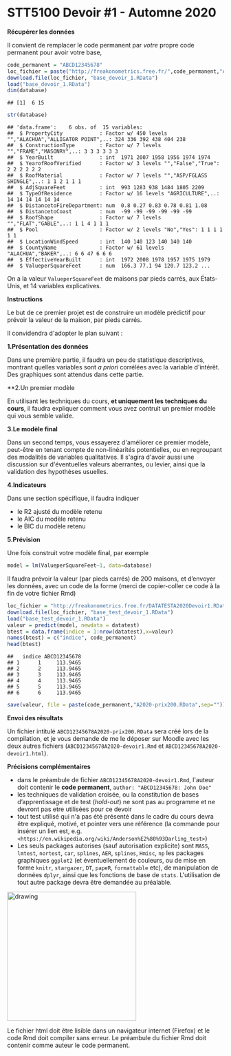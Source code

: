 STT5100 Devoir \#1 - Automne 2020
================


**Récupérer les données**

Il convient de remplacer le code permanent par *votre* propre code permanent pour avoir votre base,

``` r
code_permanent = "ABCD12345678"
loc_fichier = paste("http://freakonometrics.free.fr/",code_permanent,"A2020Devoir1.RData",sep="")
download.file(loc_fichier, "base_devoir_1.RData")
load("base_devoir_1.RData")
dim(database)
```

    ## [1]  6 15

``` r
str(database)
```

    ## 'data.frame':    6 obs. of  15 variables:
    ##  $ PropertyCity            : Factor w/ 450 levels "","ALACHUA","ALLIGATOR POINT",..: 324 336 392 438 404 238
    ##  $ ConstructionType        : Factor w/ 7 levels "","FRAME","MASONRY",..: 3 3 3 3 3 3
    ##  $ YearBuilt               : int  1971 2007 1958 1956 1974 1974
    ##  $ YearofRoofVerified      : Factor w/ 3 levels "","False","True": 2 2 2 2 2 2
    ##  $ RoofMaterial            : Factor w/ 7 levels "","ASP/FGLASS SHINGLE",..: 1 1 2 1 1 1
    ##  $ AdjSquareFeet           : int  993 1283 938 1484 1805 2209
    ##  $ TypeOfResidence         : Factor w/ 16 levels "AGRICULTURE",..: 14 14 14 14 14 14
    ##  $ DistancetoFireDepartment: num  0.8 0.27 0.83 0.78 0.81 1.08
    ##  $ DistancetoCoast         : num  -99 -99 -99 -99 -99 -99
    ##  $ RoofShape               : Factor w/ 7 levels "","FLAT","GABLE",..: 1 1 4 1 1 1
    ##  $ Pool                    : Factor w/ 2 levels "No","Yes": 1 1 1 1 1 1
    ##  $ LocationWindSpeed       : int  140 140 123 140 140 140
    ##  $ CountyName              : Factor w/ 61 levels "ALACHUA","BAKER",..: 6 6 47 6 6 6
    ##  $ EffectiveYearBuilt      : int  1972 2008 1978 1957 1975 1979
    ##  $ ValueperSquareFeet      : num  166.3 77.1 94 120.7 123.2 ...

On a la valeur `ValueperSquareFeet` de maisons par pieds carrés, aux
États-Unis, et 14 variables explicatives. 

**Instructions**

Le but de ce premier projet est de construire un
modèle prédictif pour prévoir la valeur de la maison, par pieds carrés.

Il convidendra d'adopter le plan suivant :

**1.Présentation des données**

Dans une première partie, il faudra un peu de statistique descriptives, montrant quelles variables sont *a priori* corrélées avec la variable d'intérêt. Des graphiques sont attendus dans cette partie.

**2.Un premier modèle

En utilisant les techniques du cours, **et uniquement les techniques du cours**, il faudra expliquer comment vous avez contruit un premier modèle qui vous semble valide.

**3.Le modèle final**

Dans un second temps, vous essayerez d'améliorer ce premier modèle, peut-être en tenant compte de non-linéarités potentielles, ou en regroupant des modalités de variables qualitatives. Il s'agira d'avoir aussi une discussion sur d'éventuelles valeurs aberrantes, ou levier, ainsi que la validation des hypothèses usuelles.

**4.Indicateurs**

Dans une section spécifique, il faudra indiquer
* le R2 ajusté du modèle retenu
* le AIC du modèle retenu
* le BIC du modèle retenu

**5.Prévision**

Une fois construit votre modèle final, par exemple

``` r
model = lm(ValueperSquareFeet~1, data=database)
```

Il faudra prévoir la valeur (par pieds carrés) de 200 maisons, et
d’envoyer les données, avec un code de la forme (merci de
copier-coller ce code à la fin de votre fichier
Rmd)

``` r
loc_fichier = "http://freakonometrics.free.fr/DATATESTA2020Devoir1.RData"
download.file(loc_fichier, "base_test_devoir_1.RData")
load("base_test_devoir_1.RData")
valeur = predict(model, newdata = datatest)
btest = data.frame(indice = 1:nrow(datatest),x=valeur)
names(btest) = c("indice", code_permanent)
head(btest)
```

    ##   indice ABCD12345678
    ## 1      1     113.9465
    ## 2      2     113.9465
    ## 3      3     113.9465
    ## 4      4     113.9465
    ## 5      5     113.9465
    ## 6      6     113.9465

``` r
save(valeur, file = paste(code_permanent,"A2020-prix200.RData",sep=""))
```

**Envoi des résultats**

Un fichier intitulé `ABCD12345678A2020-prix200.RData` sera créé lors de la compilation, et je
vous demande de me le déposer sur Moodle avec les deux autres fichiers (`ABCD12345678A2020-devoir1.Rmd` et `ABCD12345678A2020-devoir1.html`). 

**Précisions complémentaires**

* dans le préambule de fichier `ABCD12345678A2020-devoir1.Rmd`, l'auteur doit contenir le **code permanent**, `author: "ABCD12345678: John Doe"`
* les techniques de validation croisée, ou la constitution de bases d’apprentissage et de test (*hold-out*) ne sont pas au programme et ne devront pas etre utilisées pour ce devoir
* tout test utilisé qui n'a pas été présenté dans le cadre du cours devra être expliqué, motivé, et pointer vers une référence (la commande pour insérer un lien est, e.g. `<https://en.wikipedia.org/wiki/Anderson%E2%80%93Darling_test>`)
* Les seuls packages autorises (sauf autorisation explicite) sont `MASS`, `lmtest`, `nortest`, `car`, `splines`, `AER`, `splines`, `Hmisc`, `np` les packages graphiques `ggplot2` (et éventuellement de couleurs, ou de mise en forme `knitr`, `stargazer`, `DT`, `papeR`, `formattable` etc), de manipulation de données `dplyr`, ainsi que les fonctions de base de `stats`. L'utilisation de tout autre package devra être demandée au préalable.

<img src="https://github.com/freakonometrics/STT5100/blob/master/archives/A2018/obviously.png" alt="drawing" width="300" align=right/>

Le fichier html doit être lisible dans un navigateur internet (Firefox) et le code Rmd doit compiler sans erreur. Le préambule du fichier Rmd doit contenir comme auteur le code permanent.
